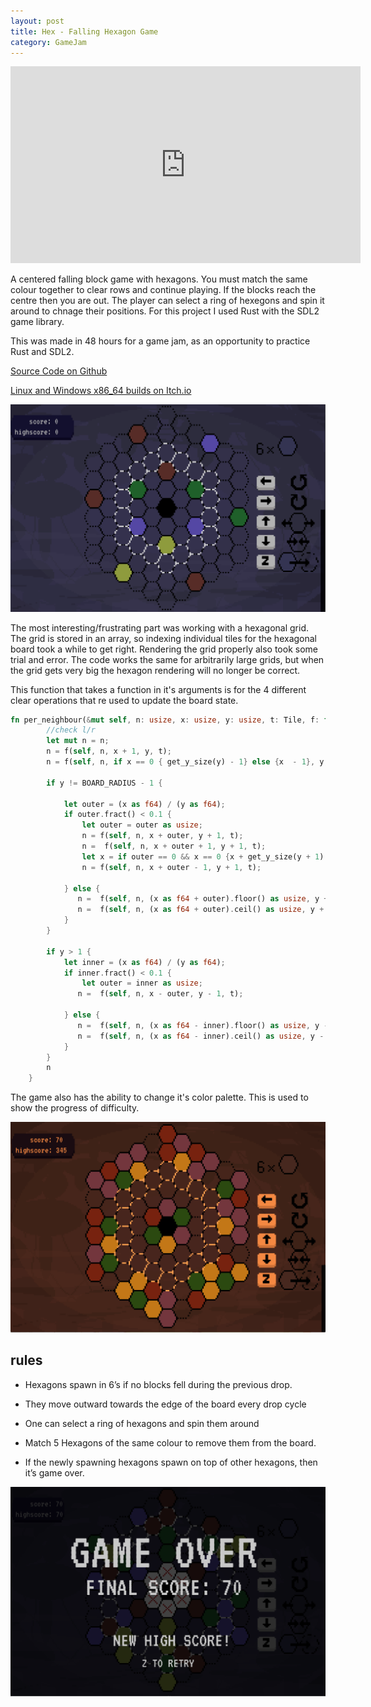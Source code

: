 ```yaml
---
layout: post
title: Hex - Falling Hexagon Game
category: GameJam
---
```


<iframe width="560" height="315" src="https://www.youtube.com/embed/b3RQBM3kb7c?si=tte4hM-KEw5soCqE" title="YouTube video player" frameborder="0" allow="accelerometer; autoplay; clipboard-write; encrypted-media; gyroscope; picture-in-picture; web-share" allowfullscreen></iframe>

A centered falling block game with hexagons. You must match the same colour together to clear rows and continue playing. If the blocks reach the centre then you are out. The player can select a ring of hexegons and spin it around to chnage their positions. For this project I used Rust with the SDL2 game library. 

This was made in 48 hours for a game jam, as an opportunity to practice Rust and SDL2.

<!-- more -->


[Source Code on Github](https://github.com/NoamZeise/Hex)

[Linux and Windows x86_64 builds on Itch.io](https://noamzeise.itch.io/the-hex)

![Game Screenshot 1](/assets/img/posts/hex-game/ss1.webp)

The most interesting/frustrating part was working with a hexagonal grid. 
The grid is stored in an array, so indexing individual tiles for the hexagonal board 
took a while to get right. Rendering the grid properly also took some trial and error. 
The code works the same for arbitrarily large grids, but when the grid gets very big the
hexagon rendering will no longer be correct.

This function that takes a function in it's arguments
is for the 4 different clear operations that re used to update the board state.

```Rust
fn per_neighbour(&mut self, n: usize, x: usize, y: usize, t: Tile, f: fn(&mut Self, usize, usize, usize, Tile) -> usize) -> usize {
        //check l/r
        let mut n = n;
        n = f(self, n, x + 1, y, t);
        n = f(self, n, if x == 0 { get_y_size(y) - 1} else {x  - 1}, y, t);
        
        if y != BOARD_RADIUS - 1 {
            
            let outer = (x as f64) / (y as f64);
            if outer.fract() < 0.1 {
                let outer = outer as usize;
                n = f(self, n, x + outer, y + 1, t);
                n =  f(self, n, x + outer + 1, y + 1, t);
                let x = if outer == 0 && x == 0 {x + get_y_size(y + 1) } else { x };
                n = f(self, n, x + outer - 1, y + 1, t);

            } else {
               n =  f(self, n, (x as f64 + outer).floor() as usize, y + 1, t);
               n =  f(self, n, (x as f64 + outer).ceil() as usize, y + 1, t);
            }
        }

        if y > 1 {
            let inner = (x as f64) / (y as f64);
            if inner.fract() < 0.1 {
                let outer = inner as usize;
               n =  f(self, n, x - outer, y - 1, t);

            } else {
               n =  f(self, n, (x as f64 - inner).floor() as usize, y - 1, t);
               n =  f(self, n, (x as f64 - inner).ceil() as usize, y - 1, t);
            }
        }
        n
    }
```

The game also has the ability to change it's color palette. This is used to show the 
progress of difficulty.

![Game Screenshot 2](/assets/img/posts/hex-game/ss2.webp)

## rules

- Hexagons spawn in 6’s if no blocks fell during the previous drop.

- They move outward towards the edge of the board every drop cycle

- One can select a ring of hexagons and spin them around

- Match 5 Hexagons of the same colour to remove them from the board.

- If the newly spawning hexagons spawn on top of other hexagons, then it’s game over.


![Game Screenshot 3](/assets/img/posts/hex-game/ss3.webp)
